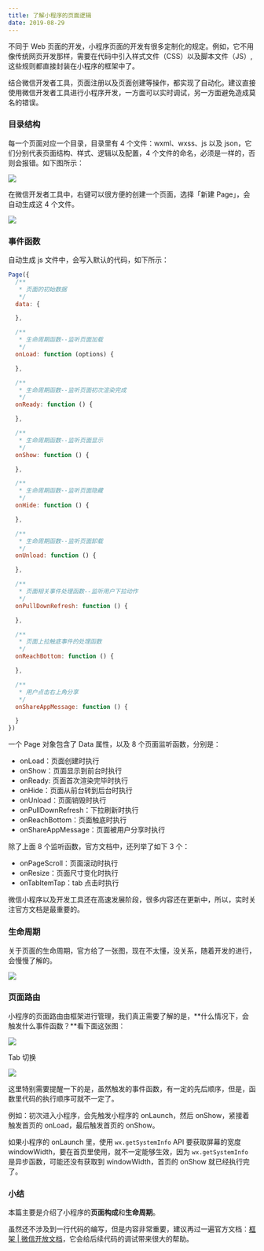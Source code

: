 ```yaml
---
title: 了解小程序的页面逻辑
date: 2019-08-29
---
```


不同于 Web 页面的开发，小程序页面的开发有很多定制化的规定。例如，它不用像传统网页开发那样，需要在代码中引入样式文件（CSS）以及脚本文件（JS）,这些规则都直接封装在小程序的框架中了。

结合微信开发者工具，页面注册以及页面创建等操作，都实现了自动化。建议直接使用微信开发者工具进行小程序开发，一方面可以实时调试，另一方面避免造成莫名的错误。

### 目录结构
每一个页面对应一个目录，目录里有 4 个文件：wxml、wxss、js 以及 json，它们分别代表页面结构、样式、逻辑以及配置，4 个文件的命名，必须是一样的，否则会报错。如下图所示：

![](/image/collections/miniprogram/2019-08-29-20-19-34.png)

在微信开发者工具中，右键可以很方便的创建一个页面，选择「新建 Page」，会自动生成这 4 个文件。

![](/image/collections/miniprogram/2019-08-29-20-24-09.png)

### 事件函数
自动生成 js 文件中，会写入默认的代码，如下所示：

```js
Page({
  /**
   * 页面的初始数据
   */
  data: {

  },

  /**
   * 生命周期函数--监听页面加载
   */
  onLoad: function (options) {

  },

  /**
   * 生命周期函数--监听页面初次渲染完成
   */
  onReady: function () {

  },

  /**
   * 生命周期函数--监听页面显示
   */
  onShow: function () {

  },

  /**
   * 生命周期函数--监听页面隐藏
   */
  onHide: function () {

  },

  /**
   * 生命周期函数--监听页面卸载
   */
  onUnload: function () {

  },

  /**
   * 页面相关事件处理函数--监听用户下拉动作
   */
  onPullDownRefresh: function () {

  },

  /**
   * 页面上拉触底事件的处理函数
   */
  onReachBottom: function () {

  },

  /**
   * 用户点击右上角分享
   */
  onShareAppMessage: function () {

  }
})
```

一个 Page 对象包含了 Data 属性，以及 8 个页面监听函数，分别是：

- onLoad：页面创建时执行
- onShow：页面显示到前台时执行
- onReady: 页面首次渲染完毕时执行
- onHide：页面从前台转到后台时执行
- onUnload：页面销毁时执行
- onPullDownRefresh：下拉刷新时执行
- onReachBottom：页面触底时执行
- onShareAppMessage：页面被用户分享时执行

除了上面 8 个监听函数，官方文档中，还列举了如下 3 个：

- onPageScroll：页面滚动时执行
- onResize：页面尺寸变化时执行
- onTabItemTap：tab 点击时执行

微信小程序以及开发工具还在高速发展阶段，很多内容还在更新中，所以，实时关注官方文档是最重要的。

### 生命周期
关于页面的生命周期，官方给了一张图，现在不太懂，没关系，随着开发的进行，会慢慢了解的。

![](/image/collections/miniprogram/2019-09-02-14-12-42.jpg)


### 页面路由
小程序的页面路由由框架进行管理，我们真正需要了解的是，**什么情况下，会触发什么事件函数？**看下面这张图：

![](/image/collections/miniprogram/2019-09-02-14-20-32.png)

Tab 切换

![](/image/collections/miniprogram/2019-09-02-14-22-47.png)

这里特别需要提醒一下的是，虽然触发的事件函数，有一定的先后顺序，但是，函数里代码的执行顺序可就不一定了。

例如：初次进入小程序，会先触发小程序的 onLaunch，然后 onShow，紧接着触发首页的 onLoad，最后触发首页的 onShow。

如果小程序的 onLaunch 里，使用 `wx.getSystemInfo` API 要获取屏幕的宽度 windowWidth，要在首页里使用，就不一定能够生效，因为 `wx.getSystemInfo` 是异步函数，可能还没有获取到 windowWidth，首页的 onShow 就已经执行完了。

### 小结
本篇主要是介绍了小程序的**页面构成**和**生命周期**。

虽然还不涉及到一行代码的编写，但是内容非常重要，建议再过一遍官方文档：[框架 | 微信开放文档](https://developers.weixin.qq.com/miniprogram/dev/framework/MINA.html)，它会给后续代码的调试带来很大的帮助。